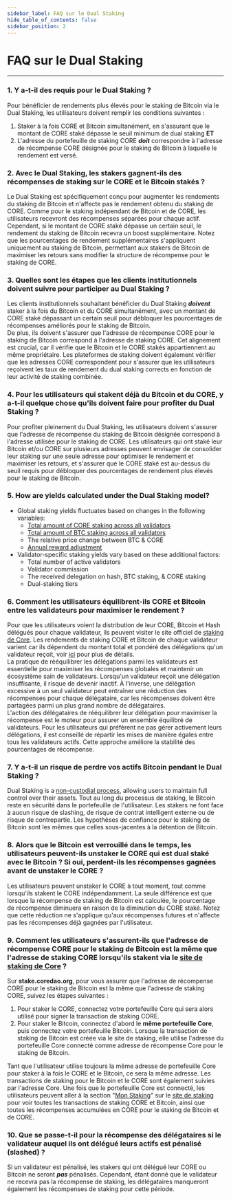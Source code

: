 ```yaml
---
sidebar_label: FAQ sur le Dual Staking
hide_table_of_contents: false
sidebar_position: 2
---
```


# FAQ sur le Dual Staking

---

### 1\. Y a-t-il des requis pour le Dual Staking ?

Pour bénéficier de rendements plus élevés pour le staking de Bitcoin via le Dual Staking, les utilisateurs doivent remplir les conditions suivantes :

1. Staker à la fois CORE et Bitcoin simultanément, en s'assurant que le montant de CORE staké dépasse le seuil minimum de dual staking **ET**
2. L'adresse du portefeuille de staking CORE _**doit**_ correspondre à l'adresse de récompense CORE désignée pour le staking de Bitcoin à laquelle le rendement est versé.

### 2\. Avec le Dual Staking, les stakers gagnent-ils des récompenses de staking sur le CORE et le Bitcoin stakés ?

Le Dual Staking est spécifiquement conçu pour augmenter les rendements du staking de Bitcoin et n'affecte pas le rendement obtenu du staking de CORE. Comme pour le staking indépendant de Bitcoin et de CORE, les utilisateurs recevront des récompenses séparées pour chaque actif. Cependant, si le montant de CORE staké dépasse un certain seuil, le rendement du staking de Bitcoin recevra un boost supplémentaire. Notez que les pourcentages de rendement supplémentaires s'appliquent uniquement au staking de Bitcoin, permettant aux stakers de Bitcoin de maximiser les retours sans modifier la structure de récompense pour le staking de CORE.

### 3\. Quelles sont les étapes que les clients institutionnels doivent suivre pour participer au Dual Staking ?

Les clients institutionnels souhaitant bénéficier du Dual Staking _**doivent**_ staker à la fois du Bitcoin et du CORE simultanément, avec un montant de CORE staké dépassant un certain seuil pour débloquer les pourcentages de récompenses améliorés pour le staking de Bitcoin.\
De plus, ils doivent s'assurer que l'adresse de récompense CORE pour le staking de Bitcoin correspond à l'adresse de staking CORE. Cet alignement est crucial, car il vérifie que le Bitcoin et le CORE stakés appartiennent au même propriétaire. Les plateformes de staking doivent également vérifier que les adresses CORE correspondent pour s'assurer que les utilisateurs reçoivent les taux de rendement du dual staking corrects en fonction de leur activité de staking combinée.

### 4\. Pour les utilisateurs qui stakent déjà du Bitcoin et du CORE, y a-t-il quelque chose qu'ils doivent faire pour profiter du Dual Staking ?

Pour profiter pleinement du Dual Staking, les utilisateurs doivent s'assurer que l'adresse de récompense du staking de Bitcoin désignée correspond à l'adresse utilisée pour le staking de CORE. Les utilisateurs qui ont staké leur Bitcoin et/ou CORE sur plusieurs adresses peuvent envisager de consolider leur staking sur une seule adresse pour optimiser le rendement et maximiser les retours, et s'assurer que le CORE staké est au-dessus du seuil requis pour débloquer des pourcentages de rendement plus élevés pour le staking de Bitcoin.

### 5\. How are yields calculated under the Dual Staking model?

- Global staking yields fluctuates based on changes in the following variables:
  - [Total amount of CORE staking across all validators](https://stake.coredao.org/validators)
  - [Total amount of BTC staking across all validators](https://stake.coredao.org/validators)
  - The relative price change between BTC & CORE
  - [Annual reward adjustment](https://docs.coredao.org/docs/Learn/economics/core-token/tokenomics-and-utility#sound-supply-and-emissions)
- Validator-specific staking yields vary based on these additional factors:
  - Total number of active validators
  - Validator commission
  - The received delegation on hash, BTC staking, & CORE staking
  - Dual-staking tiers

### 6\. Comment les utilisateurs équilibrent-ils CORE et Bitcoin entre les validateurs pour maximiser le rendement ?

Pour que les utilisateurs voient la distribution de leur CORE, Bitcoin et Hash délégués pour chaque validateur, ils peuvent visiter le site officiel de [staking de Core](https://stake.coredao.org/). Les rendements de staking CORE et Bitcoin de chaque validateur varient car ils dépendent du montant total et pondéré des délégations qu'un validateur reçoit, voir [ici](../Learn/core-concepts/satoshi-plus-consensus/rewards#3-validator-rewards) pour plus de détails.\
La pratique de rééquilibrer les délégations parmi les validateurs est essentielle pour maximiser les récompenses globales et maintenir un écosystème sain de validateurs. Lorsqu'un validateur reçoit une délégation insuffisante, il risque de devenir inactif. À l'inverse, une délégation excessive à un seul validateur peut entraîner une réduction des récompenses pour chaque délégataire, car les récompenses doivent être partagées parmi un plus grand nombre de délégataires.\
L'action des délégataires de rééquilibrer leur délégation pour maximiser la récompense est le moteur pour assurer un ensemble équilibré de validateurs. Pour les utilisateurs qui préfèrent ne pas gérer activement leurs délégations, il est conseillé de répartir les mises de manière égales entre tous les validateurs actifs. Cette approche améliore la stabilité des pourcentages de récompense.

### 7\. Y a-t-il un risque de perdre vos actifs Bitcoin pendant le Dual Staking ?

Dual Staking is a [non-custodial process](../Learn/products/btc-staking/overview), allowing users to maintain full control over their assets. Tout au long du processus de staking, le Bitcoin reste en sécurité dans le portefeuille de l'utilisateur.  Les stakers ne font face à aucun risque de slashing, de risque de contrat intelligent externe ou de risque de contrepartie. Les hypothèses de confiance pour le staking de Bitcoin sont les mêmes que celles sous-jacentes à la détention de Bitcoin.

### 8\. Alors que le Bitcoin est verrouillé dans le temps, les utilisateurs peuvent-ils unstaker le CORE qui est dual staké avec le Bitcoin ? Si oui, perdent-ils les récompenses gagnées avant de unstaker le CORE ?

Les utilisateurs peuvent unstaker le CORE à tout moment, tout comme lorsqu'ils stakent le CORE indépendamment. La seule différence est que lorsque la récompense de staking de Bitcoin est calculée, le pourcentage de récompense diminuera en raison de la diminution du CORE staké. Notez que cette réduction ne s'applique qu'aux récompenses futures et n'affecte pas les récompenses déjà gagnées par l'utilisateur.

### 9\. Comment les utilisateurs s'assurent-ils que l'adresse de récompense CORE pour le staking de Bitcoin est la même que l'adresse de staking CORE lorsqu'ils stakent via le [site de staking de Core](https://stake.coredao.org/) ?

Sur **stake.coredao.org**, pour vous assurer que l'adresse de récompense CORE pour le staking de Bitcoin est la même que l'adresse de staking CORE, suivez les étapes suivantes :

1. Pour staker le CORE, connectez votre portefeuille Core qui sera alors utilisé pour signer la transaction de staking CORE.
2. Pour staker le Bitcoin, connectez d'abord le **même portefeuille Core**, puis connectez votre portefeuille Bitcoin. Lorsque la transaction de staking de Bitcoin est créée via le site de staking, elle utilise l'adresse du portefeuille Core connecté comme adresse de récompense Core pour le staking de Bitcoin.

Tant que l'utilisateur utilise toujours la même adresse de portefeuille Core pour staker à la fois le CORE et le Bitcoin, ce sera la même adresse. Les transactions de staking pour le Bitcoin et le CORE sont également suivies par l'adresse Core. Une fois que le portefeuille Core est connecté, les utilisateurs peuvent aller à la section "[Mon Staking](https://stake.coredao.org/mystaking)" sur le [site de staking](https://stake.coredao.org/) pour voir toutes les transactions de staking CORE et Bitcoin, ainsi que toutes les récompenses accumulées en CORE pour le staking de Bitcoin et de CORE.

### 10\. Que se passe-t-il pour la récompense des délégataires si le validateur auquel ils ont délégué leurs actifs est pénalisé (slashed) ?

Si un validateur est pénalisé, les stakers qui ont délégué leur CORE ou Bitcoin ne seront _**pas**_ pénalisés. Cependant, étant donné que le validateur ne recevra pas la récompense de staking, les délégataires manqueront également les récompenses de staking pour cette période.